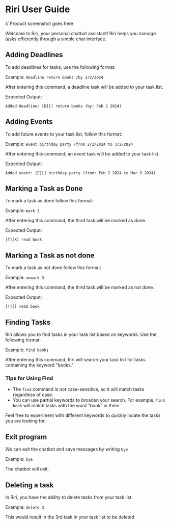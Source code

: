# Riri User Guide

// Product screenshot goes here

Welcome to Riri, your personal chatbot assistant! Riri helps you manage tasks efficiently through a simple chat interface.

## Adding Deadlines

To add deadlines for tasks, use the following format:

Example: `deadline return books /by 2/2/2024`

After entering this command, a deadline task will be added to your task list.

Expected Output:

```
Added deadline: [D][] return books (by: Feb 2 2024)
```

## Adding Events

To add future events to your task list, follow this format:

Example: `event birthday party /from 2/2/2024 to 3/2/2024`

After entering this command, an event task will be added to your task list.

Expected Output:

```
Added event: [E][] birthday party (from: Feb 2 2024 to Mar 3 2024)
```

## Marking a Task as Done

To mark a task as done follow this format:

Example: `mark 3`

After entering this command, the third task will be marked as done.

Expected Output:

```
[T][X] read book
```

## Marking a Task as not done

To mark a task as not done follow this format:

Example: `unmark 3`

After entering this command, the third task will be marked as not done.

Expected Output:

```
[T][] read book
```

## Finding Tasks

Riri allows you to find tasks in your task list based on keywords. Use the following format:

Example: `find books`

After entering this command, Riri will search your task list for tasks containing the keyword "books."

### Tips for Using Find

- The `find` command is not case-sensitive, so it will match tasks regardless of case.
- You can use partial keywords to broaden your search. For example, `find book` will match tasks with the word "book" in them.

Feel free to experiment with different keywords to quickly locate the tasks you are looking for.

## Exit program

We can exit the chatbot and save messages by writing `bye`

Example: `bye`

The chatbot will exit.

## Deleting a task

In Riri, you have the ability to delete tasks from your task list.

Example: `delete 3`

This would result in the 3rd task in your task list to be deleted